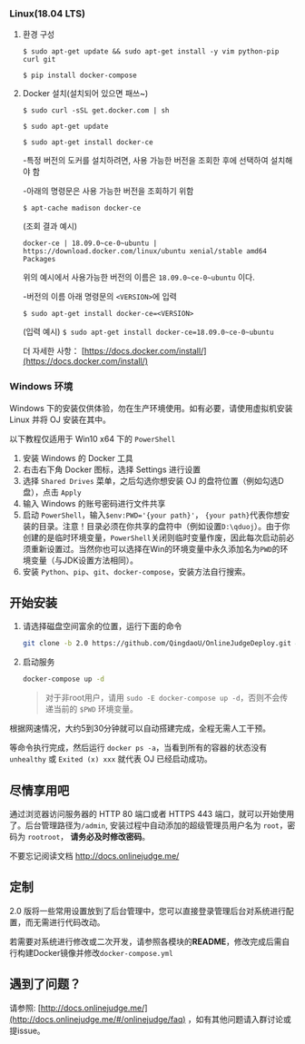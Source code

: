 
### Linux(18.04 LTS)

1. 환경 구성

    `$ sudo apt-get update && sudo apt-get install -y vim python-pip curl git`
    
    `$ pip install docker-compose`


2. Docker 설치(설치되어 있으면 패쓰~)

    `$ sudo curl -sSL get.docker.com | sh`
    
    `$ sudo apt-get update`
    
    `$ sudo apt-get install docker-ce`
    
    -특정 버전의 도커를 설치하려면, 사용 가능한 버전을 조회한 후에 선택하여 설치해야 함
    
    -아래의 명령문은 사용 가능한 버전을 조회하기 위함
    
    `$ apt-cache madison docker-ce`
    
    (조회 결과 예시) 
    
    `docker-ce | 18.09.0~ce-0~ubuntu | https://download.docker.com/linux/ubuntu xenial/stable amd64 Packages`
    
    위의 예시에서 사용가능한 버전의 이름은 `18.09.0~ce-0~ubuntu` 이다.
    
    -버전의 이름 아래 명령문의 `<VERSION>`에 입력
    
    `$ sudo apt-get install docker-ce=<VERSION>`
    
    (입력 예시)
    `$ sudo apt-get install docker-ce=18.09.0~ce-0~ubuntu`
    
    
    
    
    
    
    
    더 자세한 사항： [https://docs.docker.com/install/](https://docs.docker.com/install/)

### Windows 环境


Windows 下的安装仅供体验，勿在生产环境使用。如有必要，请使用虚拟机安装 Linux 并将 OJ 安装在其中。

以下教程仅适用于 Win10 x64 下的 `PowerShell`

1. 安装 Windows 的 Docker 工具
2. 右击右下角 Docker 图标，选择 Settings 进行设置
3. 选择 `Shared Drives` 菜单，之后勾选你想安装 OJ 的盘符位置（例如勾选D盘），点击 `Apply`
4. 输入 Windows 的账号密码进行文件共享
5. 启动 `PowerShell`，输入`$env:PWD='{your path}'`， `{your path}`代表你想安装的目录。注意！目录必须在你共享的盘符中（例如设置`D:\qduoj`）。由于你创建的是临时环境变量，`PowerShell`关闭则临时变量作废，因此每次启动前必须重新设置过。当然你也可以选择在Win的环境变量中永久添加名为`PWD`的环境变量（与JDK设置方法相同）。
6. 安装 `Python`、`pip`、`git`、`docker-compose`，安装方法自行搜索。

## 开始安装

1. 请选择磁盘空间富余的位置，运行下面的命令

    ```bash
    git clone -b 2.0 https://github.com/QingdaoU/OnlineJudgeDeploy.git && cd OnlineJudgeDeploy
    ```

2. 启动服务

    ```bash
    docker-compose up -d
    ```

    > 对于非root用户，请用 `sudo -E docker-compose up -d`，否则不会传递当前的 `$PWD` 环境变量。

根据网速情况，大约5到30分钟就可以自动搭建完成，全程无需人工干预。

等命令执行完成，然后运行 `docker ps -a`，当看到所有的容器的状态没有 `unhealthy` 或 `Exited (x) xxx` 就代表 OJ 已经启动成功。

## 尽情享用吧

通过浏览器访问服务器的 HTTP 80 端口或者 HTTPS 443 端口，就可以开始使用了。后台管理路径为`/admin`, 安装过程中自动添加的超级管理员用户名为 `root`，密码为 `rootroot`， **请务必及时修改密码**。

不要忘记阅读文档 http://docs.onlinejudge.me/

## 定制

2.0 版将一些常用设置放到了后台管理中，您可以直接登录管理后台对系统进行配置，而无需进行代码改动。

若需要对系统进行修改或二次开发，请参照各模块的**README**，修改完成后需自行构建Docker镜像并修改`docker-compose.yml`

## 遇到了问题？

请参照: [http://docs.onlinejudge.me/](http://docs.onlinejudge.me/#/onlinejudge/faq) ，如有其他问题请入群讨论或提issue。
